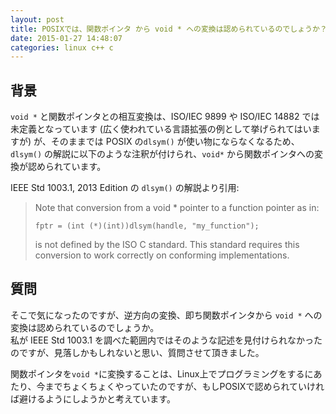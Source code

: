 ```yaml
---
layout: post
title: POSIXでは、関数ポインタ から void * への変換は認められているのでしょうか？
date: 2015-01-27 14:48:07
categories: linux c++ c
---
```

<h2>背景</h2>

<p><code>void *</code> と関数ポインタとの相互変換は、ISO/IEC 9899 や ISO/IEC 14882 では未定義となっています (広く使われている言語拡張の例として挙げられてはいますが) が、そのままでは POSIX の<code>dlsym()</code> が使い物にならなくなるため、<code>dlsym()</code> の解説に以下のような注釈が付けられ、<code>void*</code> から関数ポインタへの変換が認められています。</p>

<p>IEEE Std 1003.1, 2013 Edition の <code>dlsym()</code> の解説より引用:</p>

<blockquote>
  <p>Note that conversion from a void * pointer to a function pointer as in:</p>

<pre><code>fptr = (int (*)(int))dlsym(handle, "my_function");
</code></pre>
  
  <p>is not defined by the ISO C standard. This standard requires this conversion to work correctly on conforming implementations.</p>
</blockquote>

<h2>質問</h2>

<p>そこで気になったのですが、逆方向の変換、即ち関数ポインタから <code>void *</code> への変換は認められているのでしょうか。<br>
私が IEEE Std 1003.1 を調べた範囲内ではそのような記述を見付けられなかったのですが、見落しかもしれないと思い、質問させて頂きました。</p>

<p>関数ポインタを<code>void *</code>に変換することは、Linux上でプログラミングをするにあたり、今までちょくちょくやっていたのですが、もしPOSIXで認められていければ避けるようにしようかと考えています。</p>
